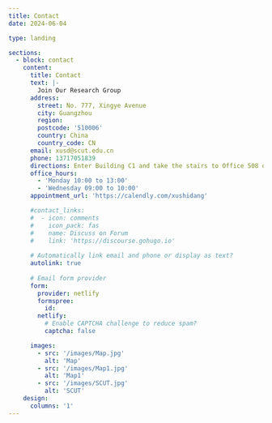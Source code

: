 ```yaml
---
title: Contact
date: 2024-06-04

type: landing

sections:
  - block: contact
    content:
      title: Contact
      text: |-
        Join Our Research Group
      address:
        street: No. 777, Xingye Avenue
        city: Guangzhou
        region: 
        postcode: '510006'
        country: China
        country_code: CN
      email: xusd@scut.edu.cn
      phone: 13717051839
      directions: Enter Building C1 and take the stairs to Office 508 on Floor 5
      office_hours:
        - 'Monday 10:00 to 13:00'
        - 'Wednesday 09:00 to 10:00'
      appointment_url: 'https://calendly.com/xushidang'

      #contact_links:
      #  - icon: comments
      #    icon_pack: fas
      #    name: Discuss on Forum
      #    link: 'https://discourse.gohugo.io'
    
      # Automatically link email and phone or display as text?
      autolink: true
    
      # Email form provider
      form:
        provider: netlify
        formspree:
          id:
        netlify:
          # Enable CAPTCHA challenge to reduce spam?
          captcha: false

      images:
        - src: '/images/Map.jpg'
          alt: 'Map'
        - src: '/images/Map1.jpg'
          alt: 'Map1'
        - src: '/images/SCUT.jpg'
          alt: 'SCUT'
    design:
      columns: '1'
---
```

